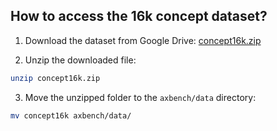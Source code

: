 ## How to access the 16k concept dataset?

1. Download the dataset from Google Drive: [concept16k.zip](https://drive.google.com/file/d/1NR-2U8KD5MRohoARyx4I_Gt5o9RZHskC/view?usp=sharing)

2. Unzip the downloaded file:

```bash
unzip concept16k.zip
```

3. Move the unzipped folder to the `axbench/data` directory:

```bash
mv concept16k axbench/data/
```